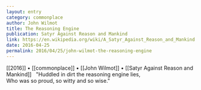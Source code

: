 ```yaml
---
layout: entry
category: commonplace
author: John Wilmot
title: The Reasoning Engine
publication: Satyr Against Reason and Mankind
link: https://en.wikipedia.org/wiki/A_Satyr_Against_Reason_and_Mankind
date: 2016-04-25
permalink: 2016/04/25/john-wilmot-the-reasoning-engine
---
```


[[2016]] • [[commonplace]] • [[John Wilmot]] • [[Satyr Against Reason and Mankind]]
 
"Huddled in dirt the reasoning engine lies,
<br>Who was so proud, so witty and so wise."